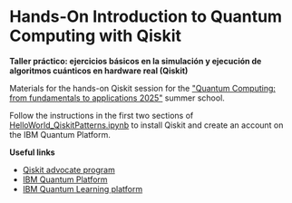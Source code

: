 # Hands-On Introduction to Quantum Computing with Qiskit
**Taller práctico: ejercicios básicos en la simulación y ejecución de algoritmos cuánticos en hardware real (Qiskit)**

Materials for the hands-on Qiskit session for the ["Quantum Computing: from fundamentals to applications 2025"](https://www.uik.eus/en/activity/quantum-computing-fundamentals-applications) summer school.

Follow the instructions in the first two sections of [HelloWorld_QiskitPatterns.ipynb](https://github.com/quantum-kittens/BasQ_SummerSchool2025/blob/main/HelloWorld_QiskitPatterns.ipynb) to install Qiskit and create an account on the IBM Quantum Platform.

**Useful links**
- [Qiskit advocate program](https://www.ibm.com/quantum/community#advocates)
- [IBM Quantum Platform](https://quantum.cloud.ibm.com/)
- [IBM Quantum Learning platform](https://quantum.cloud.ibm.com/learning/en)
